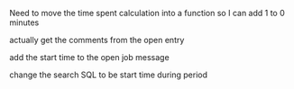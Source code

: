 Need to move the time spent calculation into a function so I can add 1 to 0 minutes


actually get the comments from the open entry

add the start time to the open job message

change the search SQL to be start time during period

